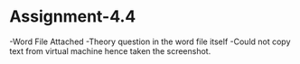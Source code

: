 # Assignment-4.4
-Word File Attached 
-Theory question in the word file itself
-Could not copy text from virtual machine hence taken the screenshot.  
